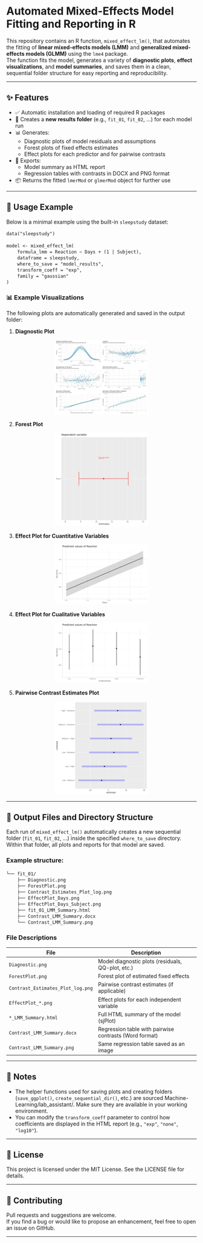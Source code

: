 # Automated Mixed-Effects Model Fitting and Reporting in R

This repository contains an R function, `mixed_effect_lm()`, that automates the fitting of **linear mixed-effects models (LMM)** and **generalized mixed-effects models (GLMM)** using the `lme4` package.  
The function fits the model, generates a variety of **diagnostic plots**, **effect visualizations**, and **model summaries**, and saves them in a clean, sequential folder structure for easy reporting and reproducibility.

---

## ✨ Features

- ✅ Automatic installation and loading of required R packages  
- 📁 Creates a **new results folder** (e.g., `fit_01`, `fit_02`, ...) for each model run  
- 📊 Generates:
  - Diagnostic plots of model residuals and assumptions
  - Forest plots of fixed effects estimates
  - Effect plots for each predictor and for pairwise contrasts
- 📝 Exports:
  - Model summary as HTML report
  - Regression tables with contrasts in DOCX and PNG format
- 📦 Returns the fitted `lmerMod` or `glmerMod` object for further use

---

## 📌 Usage Example

Below is a minimal example using the built-in `sleepstudy` dataset:

```library(lme4)
data("sleepstudy")

model <- mixed_effect_lm(
    formula_lmm = Reaction ~ Days + (1 | Subject),
    dataframe = sleepstudy,
    where_to_save = "model_results",
    transform_coeff = "exp",
    family = "gaussian"
)

```

### 📊 Example Visualizations

The following plots are automatically generated and saved in the output folder:

1. **Diagnostic Plot**
<p align="center">
  <img src="src/01_Diagnostic.png" alt="Diagnostic Plot" width="49%"/>
<p>
  
2. **Forest Plot**  
<p align="center">
  <img src="src/02_ForestPlot.png" alt="Forest Plot" width="49%">
</p>

3. **Effect Plot for Cuantitative Variables**  
<p align="center">
  <img src="src/03_EffectPlot_Days.png" alt="Effect Plot for Cuantitative Variables" width="49%">
</p>

4. **Effect Plot for Cualitative Variables**  
<p align="center">
  <img src="src/04_EffectPlot_multinomial.png" alt="Effect Plot for Cualitative Variables" width="49%">
</p>

5. **Pairwise Contrast Estimates Plot**
<p align="center">
  <img src="src/03_Contrast_Estimates_Plot_log.png" alt="Contrast Effect Plot" width="49%">
</p>

---

## 📝 Output Files and Directory Structure

Each run of `mixed_effect_lm()` automatically creates a new sequential folder (`fit_01`, `fit_02`, ...) inside the specified `where_to_save` directory.  
Within that folder, all plots and reports for that model are saved.

### Example structure:

```model_results/
└── fit_01/
    ├── Diagnostic.png
    ├── ForestPlot.png
    ├── Contrast_Estimates_Plot_log.png
    ├── EffectPlot_Days.png
    ├── EffectPlot_Days_Subject.png
    ├── fit_01_LMM_Summary.html
    ├── Contrast_LMM_Summary.docx
    └── Contrast_LMM_Summary.png
```

### File Descriptions

| File | Description |
|------|-------------|
| `Diagnostic.png` | Model diagnostic plots (residuals, QQ-plot, etc.) |
| `ForestPlot.png` | Forest plot of estimated fixed effects |
| `Contrast_Estimates_Plot_log.png` | Pairwise contrast estimates (if applicable) |
| `EffectPlot_*.png` | Effect plots for each independent variable |
| `*_LMM_Summary.html` | Full HTML summary of the model (sjPlot) |
| `Contrast_LMM_Summary.docx` | Regression table with pairwise contrasts (Word format) |
| `Contrast_LMM_Summary.png` | Same regression table saved as an image |

---

## 🧠 Notes

- The helper functions used for saving plots and creating folders (`save_ggplot()`, `create_sequential_dir()`, etc.) are sourced Machine-Learning/lab_assistant/. Make sure they are available in your working environment.
- You can modify the `transform_coeff` parameter to control how coefficients are displayed in the HTML report (e.g., `"exp"`, `"none"`, `"log10"`).

---

## 📜 License

This project is licensed under the MIT License. See the LICENSE file for details.

---

## 🤝 Contributing

Pull requests and suggestions are welcome.  
If you find a bug or would like to propose an enhancement, feel free to open an issue on GitHub.

---
